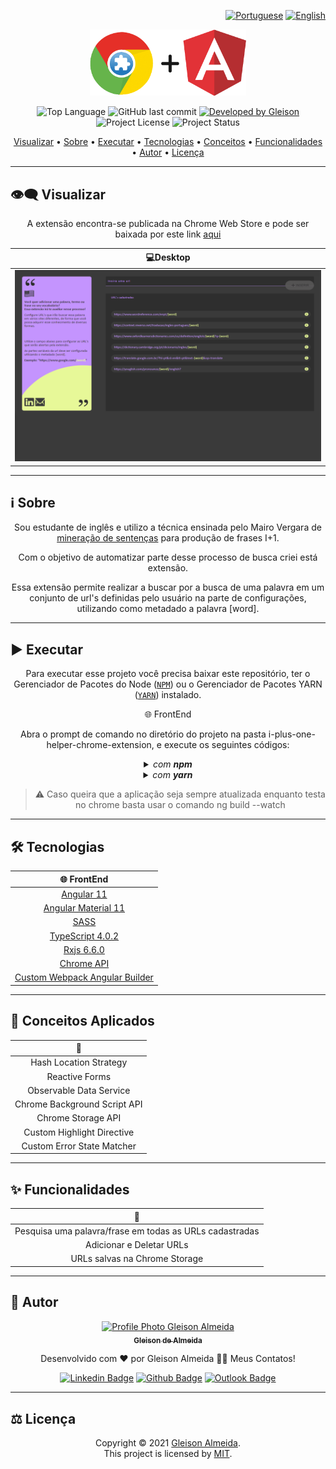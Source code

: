 <div align="right">
  
  [![Portuguese](https://www.countryflags.io/br/flat/32.png)](README.md)
  [![English](https://www.countryflags.io/us/flat/32.png)](README-US.md)
  
</div>

<p align="center">
  <img alt="Angular 11 Chrome Extension" src=".github/logo.png" width="250px"/>
</p>

<p align="center"> 
  <img alt="Top Language" src="https://img.shields.io/github/languages/top/gleisonkz/i-plus-one-helper-chrome-extension?color=3498db&style=for-the-badge">
  <img alt="GitHub last commit" src="https://img.shields.io/github/last-commit/gleisonkz/i-plus-one-helper-chrome-extension?color=3498db&style=for-the-badge&label=Ultimo%20Commit">   
  <a href="https://github.com/gleisonkz">
    <img alt="Developed by Gleison" src="https://img.shields.io/badge/Developer-Gleison-%3498db?color=3498db&style=for-the-badge&label=Desenvolvedor">
  </a>  
  <img alt="Project License" src="https://img.shields.io/apm/l/vim-mode?style=for-the-badge&label=licen%C3%A7a"/>   
   <img alt="Project Status" src="https://img.shields.io/badge/concluído-%3498db?color=green&style=for-the-badge&label=Status">  
  
</p>

<p align="center">
 <a href="#eye_speech_bubble-visualizar">Visualizar</a> •
 <a href="#information_source-sobre">Sobre</a> •
 <a href="#arrow_forward-executar">Executar</a> •
 <a href="#hammer_and_wrench-tecnologias">Tecnologias</a> • 
 <a href="#brain-conceitos-aplicados">Conceitos</a> •
 <a href="#sparkles-funcionalidades">Funcionalidades</a> •
 <a href="#boy-autor">Autor</a> •
 <a href="#balance_scale-licença">Licença</a>
</p>

---

## :eye_speech_bubble: **Visualizar**

<div align="center">

A extensão encontra-se publicada na Chrome Web Store e pode ser baixada por este link [aqui](https://chrome.google.com/webstore/detail/i%2B1-helper/pahefalbpfookcihpfalcoalamcbggme?hl=en&authuser=0)

|                             :computer:Desktop                             |
| :-----------------------------------------------------------------------: |
| <kbd><img src=".github/previews/desktop-preview.png" alt="Tablet"/></kbd> |

</div>
  
---

## :information_source: Sobre

<div align="center">

Sou estudante de inglês e utilizo a técnica ensinada pelo Mairo Vergara de [mineração de sentenças](https://www.youtube.com/playlist?list=PLl_7J18zHKKCwoplWshSDTDmWrvez27Qr) para produção de frases I+1.

Com o objetivo de automatizar parte desse processo de busca criei está extensão.

Essa extensão permite realizar a buscar por a busca de uma palavra em um conjunto de url's definidas pelo usuário na parte de configurações, utilizando como metadado a palavra [word].

---

</div>

## :arrow_forward: **Executar**

<div align="center">

Para executar esse projeto você precisa baixar este repositório, ter o Gerenciador de Pacotes do Node ([`NPM`](https://www.npmjs.com/get-npm)) ou o Gerenciador de Pacotes YARN ([`YARN`](https://yarnpkg.com/getting-started)) instalado.

🌐 FrontEnd

Abra o prompt de comando no diretório do projeto na pasta i-plus-one-helper-chrome-extension, e execute os seguintes códigos:

<details>
  <summary><i>com <b>npm</b></i></summary>
  
```bash
  
# Instalar dependências

$ npm install ou npm i

# Realizar o build da extensão

$ ng build

# Carregue o arquivo gerado pelo build na pasta dist, no seu gerenciador de extensões do chrome

````

</details>

<details>
<summary><i>com <b>yarn</b></i></summary>

```bash
# Instalar dependências

$ yarn install

# Realizar o build da extensão

$ ng build

# Carregue o arquivo gerado pelo build na pasta dist, no seu gerenciador de extensões do chrome

````

</details>

> ⚠️ Caso queira que a aplicação seja sempre atualizada enquanto testa no chrome basta usar o comando ng build --watch

</div>

---

## :hammer_and_wrench: **Tecnologias**

<div align="center">

|                                  :globe_with_meridians: FrontEnd                                  |
| :-----------------------------------------------------------------------------------------------: |
|                                 [Angular 11](https://angular.io/)                                 |
|                        [Angular Material 11](https://material.angular.io/)                        |
|                                  [SASS](https://sass-lang.com/)                                   |
|                        [TypeScript 4.0.2](https://www.typescriptlang.org/)                        |
|                           [Rxjs 6.6.0](https://rxjs.dev/guide/overview)                           |
|            [Chrome API ](https://developer.chrome.com/docs/extensions/mv3/getstarted/)            |
| [Custom Webpack Angular Builder ](https://www.npmjs.com/package/@angular-builders/custom-webpack) |

</div>

---

## :brain: **Conceitos Aplicados**

<div align="center">

|       :page_facing_up:       |
| :--------------------------: |
|    Hash Location Strategy    |
|        Reactive Forms        |
|   Observable Data Service    |
| Chrome Background Script API |
|      Chrome Storage API      |
|  Custom Highlight Directive  |
|  Custom Error State Matcher  |

</div>

---

## :sparkles: **Funcionalidades**

<div align="center">

|                    :page_facing_up:                     |
| :-----------------------------------------------------: |
| Pesquisa uma palavra/frase em todas as URLs cadastradas |
|                Adicionar e Deletar URLs                 |
|              URLs salvas na Chrome Storage              |

</div>

---

## :boy: **Autor**

<div align="center">

<a href="https://github.com/gleisonkz">
 <img src="https://avatars1.githubusercontent.com/u/9919?s=200&v=4" width="100px;" alt="Profile Photo Gleison Almeida"/>
 <br/>
 <sub><b>Gleison de Almeida</b></sub>
</a>

Desenvolvido com ❤️ por Gleison Almeida 👋🏽 Meus Contatos!

[![Linkedin Badge](https://img.shields.io/badge/-Gleison-blue?style=flat-square&logo=Linkedin&logoColor=white)](https://www.linkedin.com/in/gleison-ribeiro-a65257119)
[![Github Badge](https://img.shields.io/badge/-Gleison-000?style=flat-square&logo=Github&logoColor=white)](https://github.com/gleisonkz)
[![Outlook Badge](https://img.shields.io/badge/-Gleison-0078d4?style=flat-square&logo=microsoft-outlook&logoColor=white)](mailto:gleisonsubzerokz@gmail.com)

</div>

---

## :balance_scale: **Licença**

<div align="center">

Copyright © 2021 [Gleison Almeida](https://github.com/gleisonkz).<br />
This project is licensed by [MIT](./LICENSE).

</div>
